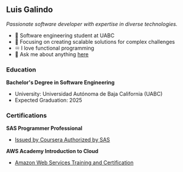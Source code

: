 ## Luis Galindo
*Passionate software developer with expertise in diverse technologies.*
- 💼 Software engineering student at UABC
- 🌿 Focusing on creating scalable solutions for complex challenges
- ♾️ I love functional programming
- 💬 Ask me about anything [here](https://github.com/Galindo-lab/galindo-lab/issues)

### Education
**Bachelor's Degree in Software Engineering**
- University: Universidad Autónoma de Baja California (UABC)
- Expected Graduation: 2025

### Certifications
**SAS Programmer Professional**
- [Issued by Coursera Authorized by SAS](https://www.credly.com/badges/b1e36799-9498-42e7-9d13-a819d5305a81/public_url)

**AWS Academy Introduction to Cloud**
- [Amazon Web Services Training and Certification](https://www.credly.com/badges/c1f6a0a9-d35b-4c5e-8eff-1670256d6934/public_url)
